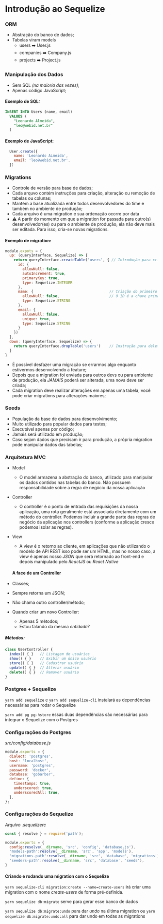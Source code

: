 # Introdução ao Sequelize

### ORM
* Abstração do banco de dados;
* Tabelas viram models
  * users :arrow_right: User.js
  * companies :arrow_right: Company.js
  * projects :arrow_right: Project.js

### Manipulação dos Dados
* Sem SQL *(na maioria das vezes)*;
* Apenas código JavaScript;

#### Exemplo de SQL:
```sql
INSERT INTO Users (name, email)
  VALUES (
    "Leonardo Almeida",
    "leo@webid.net.br"
  )
```

#### Exemplo de JavaScript:
```js
  User.create({
    name: 'Leonardo ALmeida',
    email: 'leo@webid.net.br',
  })
  ```

### Migrations
* Controle de versão para base de dados;
* Cada arquvo contém instruções para criação, alteração ou remoção de tabelas ou colunas;
* Mantém a base atualizada entre todos desenvolvedores do time e também no ambiente de produção;
* Cada arquivo é uma migration e sua ordenação ocorre por data
* :warning: A partir do momento em que a migration for passada para outro(s) desenvolvedor(es) ou para o ambiente de produção, ela não deve mais ser editada. Para isso, cria-se novas migrations.

#### Exemplo de migration:
```js
module.expots = {
  up: (queryInterface, Sequelize) => {
    return queryInterface.createTable('users', { // Introdução para criar uma nova tabela.
      id: {
        allowNull: false,
        autoIncrement: true,
        primaryKey: true,
        type: Sequelize.INTEGER
      },
      name: {                                   // Criação do primeiro campo com suas prioridades.
        allowNull: false,                       // O ID é a chave primária e auto incremental.
        type: Sequelize.STRING
      },
      email: {
        allowNull: false,
        unique: true,
        type: Sequelize.STRING
      }
    })
  },
  down: (queryInterface, Sequelize) => {
    return queryInterface.dropTable('users')    // Instrução para deletar a tabela caso haja um rollback.
  }
}
```
* É possível desfazer uma migração se errarmos algo enquanto estivermos desenvolvendo a feature;
* Depois que a migration foi enviada para outros devs ou para ambiente de produção, ela *JAMAIS* poderá ser alterada, uma nova deve ser criada;
* Cada migration deve realizar alterações em apenas uma tabela, você pode criar migrations para alterações maiores;

### Seeds
* População da base de dados para desenvolvimento;
* Muito utilizado para popular dados para testes;
* Executável apenas por código;
* Jamais será utilizado em produção;
* Caso sejam dados que precisam ir para produção, a própria migration pode manipular dados das tabelas;

### Arquitetura MVC
* Model
  * O model armazena a abstração do banco, utilizado para manipular os dados contidos nas tabelas do banco. Não possuem responsabilidade sobre a regra de negócio da nossa aplicação
* Controller
  * O controller é o ponto de entrada das requisições da nossa aplicação, uma rota geralmente está associada diretamente com um método do controller. Podemos incluir a grande parte das regras de negócio da aplicação nos controllers (conforme a aplicação cresce podemos isolar as regras).
* View
  * A view é o retorno ao cliente, em aplicações que não utilizando o modelo de API REST isso pode ser um HTML, mas no nosso caso, a view é apenas nosso *JSON* que será retornado ao front-end e depois manipulado pelo *ReactJS* ou *React Native*

  #### A face de um Controller
* Classes;
* Sempre retorna um JSON;
* Não chama outro controller/método;
* Quando criar um novo Controller:
  * Apenas 5 métodos;
  * Estou falando da mesma *entidade*?

##### Métodos:

```js
class UserController {
  index() { }   // Listagem de usuários
  show() { }    // Exibir um único usuário
  store() { }   // Cadastrar usuário
  update() { }  // Alterar usuário
  delete() { }  // Remover usuário
}
```

### Postgres + Sequelize
`yarn add sequelize` e `yarn add sequelize-cli` instalará as dependências necessárias para rodar o Sequelize

`yarn add pg pg-hstore` essas duas dependências são necessárias para integrar o Sequelize com o Postgres

### Configurações do Postgres
*src/config/database.js*

```js
module.exports = {
  dialect: 'postgres',
  host: 'localhost',
  username: 'postgres',
  password: 'docker',
  database: 'gobarber',
  define: {
    timestamps: true,
    underscored: true,
    underscoredAll: true,
  },
};
```

### Configurações do Sequelize
*Arquivo .sequelizerc*

```js
const { resolve } = require('path');

module.exports = {
  config:resolve(__dirname, 'src', 'config', 'database.js'),
  'models-path':resolve(__dirname, 'src', 'app', 'models'),
  'migrations-path':resolve(__dirname, 'src', 'database', 'migrations'),
  'seeders-path':resolve(__dirname, 'src', 'database', 'seeds'),
}
```

#### Criando e rodando uma migration com o Sequelize
`yarn sequelize-cli migration:create --name=create-users` irá criar uma migration com o nome *create-users* de forma pré-definida.

`yarn sequelize db:migrate` serve para gerar esse banco de dados

`yarn sequelize db:migrate:undo` para dar *undo* na última migration ou `yarn sequelize db:migrate:undo:all` para dar undo em todas as migrations